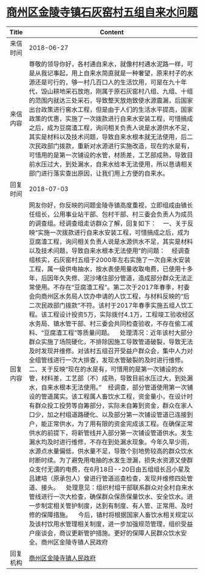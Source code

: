 # <a href="http://www.shangluo.gov.cn/zmhd/ldxxxx.jsp?urltype=leadermail.LeaderMailContentUrl&wbtreeid=1112&leadermailid=4789">商州区金陵寺镇石灰窑村五组自来水问题</a>
|Title|Content|
|:---:|---|
|来信时间|2018-06-27|
|来信内容|尊敬的领导你好，各村通自来水，就像村村通水泥路一样，可是从我记事起，用上自来水简直就是一种奢望，原来村子的水源还是可行的，够一村几百口人的生活饮用，可是在九十年代，毁山耕地采石放炮，刚属于原石灰窑村八组、九组、十组的范围内就达三处采石，导致整天放炮致使水源震漏，后国家出台政策进行窖水工程，但是由于人们的生活水平提高，国家政策的优惠，实施了一次拨款进行自来水安装工程，可惜搞成之后，成为豆腐渣工程，询问相关负责人说是水源供水不足，其实是材料以及技术问题，导致自来水根本就无法使用，后二次民政部门拨款，重新对水源进行实施改造，现在的水是有，可惜用的是第一次铺设的水管，材质差，工艺部成熟，导致目前水压过大，到处漏水，自来水给本无法使用，所以恳请相关部门进行落实查出原因，让我们用上方便的自来水。|
|回复时间|2018-07-03|
|回复内容|网友你好，你反映的问题金陵寺镇高度重视，立即组成由镇长任组长，公用事业站干部、包村干部、村三委会负责人为成员的调查组。经调查组走访群众了解，回复如下：    一、关于反映“实施一次拨款进行自来水安装工程，可惜搞成之后，成为豆腐渣工程，询问相关负责人说是水源供水不足，其实是材料以及技术问题，导致自来水根本无法使用”的问题：    经调查组核实，石灰窑村五组于2000年左右实施了一次自来水安装工程，属一级供电抽水，按水表使用量收取电费，已使用十多年，后因年久失修、泥沙堵住部分管道，造成部分群众无法正常使用。不存在“豆腐渣工程”。第二次于2017年春季，村委会向商州区水务局人饮办申请的人饮工程，与材料反映的“后二次民政部门拨款”不符。该村于2017年春季实施五组人饮工程。该工程设计投资5万，实际拨付4.1万，工程竣工验收经区水务局、镇水管干部、村三委会共同检查验收，不存在偷工减料、“豆腐渣工程”等质量问题。    处理清况：近年该村大部分群众实施了场院硬化，不排除因施工导致管道破裂，导致无法及时发现并维修。对该村五组召开受益户群众会，集中人力对全组管线进行一次大排查，发现水管破裂的及时进行维修。    二、关于反映“现在的水是有，可惜用的是第一次铺设的水管，材料差，工艺部（不）成熟，导致目前水压过大，到处漏水，自来水根本无法使用。”    经调查，部分管道使用第一次铺设的管道属实。该工程属人畜饮水工程，资金量小，在设计时有群众投工投劳等自筹部分，实际未自筹到资金，群众在家人口少，加之村组道路硬化、以及部分第一次铺设管道已连接到户，能正常供水，为了用有限的资金完成该工程。在确保正常供水的前提下，将新管线并入部分第一次铺设管道供水。发生漏水均及时进行维修，不存在到处漏水现象。今年久旱少雨，水源点水量偏低，供水量不足，导致个别地势较高的群众饮水时断时续。为了避免用电抽的水发生泄漏，损失水资源又使群众支付无谓的电费，在6月18日--20日由五组组长吕小星及吕建培（原承包人）曾进行管道巡查检查，发现并维修四处管道、接头。    处理意见：组织村组干部联系群众对全村自来水管线进行一次大检查，确保群众保质保量饮水、安全饮水。进一步制定相关管护制度，达到有制度、有人管、正常用、及时修的保障措施。    今后，镇村将根据国家人畜饮水相关规定以及该村饮用水管理相关制度，进一步加强规范管理，组织受益户座谈会，商议更新管护措施。更好的保障人民群众饮水安全。商州区金陵寺镇人民政府|
|回复机构|<a href="../../categories/agencies/商州区金陵寺镇人民政府.md">商州区金陵寺镇人民政府</a>|
